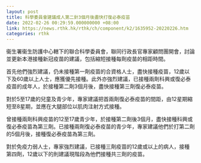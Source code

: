 ```yaml
---
layout: post
title: 科學委員會建議成人第二針3個月後盡快打復必泰疫苗
date: 2022-02-26 00:29:59.000000000 +08:00
link: https://news.rthk.hk/rthk/ch/component/k2/1635952-20220226.htm
categories: rthk
---
```


衞生署衞生防護中心轄下的聯合科學委員會，聯同行政長官專家顧問團開會，討論並更新本港接種新冠疫苗的建議，包括縮短接種每劑疫苗的相距時間。

首先他們強烈建議，仍未接種第一劑疫苗的合資格人士，盡快接種疫苗，12歲以下及60歲以上人士，應獲優先接種。此外亦強烈建議，已接種兩劑科興或復必泰疫苗的成年人，於接種第二劑3個月後，盡快接種第三劑復必泰疫苗。

對於5至17歲的兒童及青少年，專家建議把首兩劑復必泰疫苗的間距，由12星期縮短至8星期，並應在大腿部位以肌肉注射方式接種。

曾接種兩劑科興疫苗的12至17歲青少年，於接種第二劑後3個月，盡快接種科興或復必泰疫苗為第三劑。已接種兩劑復必泰疫苗的青少年，專家建議他們於打第二劑的5個月後，接種復必泰疫苗為第三劑。

對於免疫力弱人士，專家強烈建議，已接種三劑疫苗的12歲或以上的病人，接種第四劑，12歲以下的則建議現階段為他們接種共三劑的疫苗。
